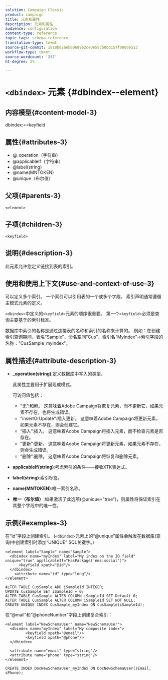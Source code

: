 ```yaml
---
solution: Campaign Classic
product: campaign
title: 元素和属性
description: 元素和属性
audience: configuration
content-type: reference
topic-tags: schema-reference
translation-type: tm+mt
source-git-commit: 1818bd2aeb60689b2ce0e59cb0bd157f000de513
workflow-type: tm+mt
source-wordcount: '337'
ht-degree: 2%

---
```



# `<dbindex>` 元素  {#dbindex--element}

## 内容模型{#content-model-3}

dbindex:==keyfield

## 属性{#attributes-3}

* @_operation（字符串）
* @applicableIf（字符串）
* @label(string)
* @name(MNTOKEN)
* @unique（布尔值）

## 父项{#parents-3}

`<element>`

## 子项{#children-3}

`<keyfield>`

## 说明{#description-3}

此元素允许您定义链接到表的索引。

## 使用和使用上下文{#use-and-context-of-use-3}

可以定义多个索引。 一个索引可以引用表的一个或多个字段。 索引声明通常遵循主模式元素的定义。

`<dbindex>`中定义的`<keyfield>`元素的顺序很重要。 第一个`<keyfield>`必须是查询主要基于的索引标准。

数据库中索引的名称是通过连接表的名称和索引的名称来计算的。 例如：在创建索引查询期间，表名“Sample”、命名空间“Cus”、索引名“MyIndex”->索引字段的名称：&quot;CusSample_myIndex&quot;。

## 属性描述{#attribute-description-3}

* **_operation(string)**:定义数据库中写入的类型。

   此属性主要用于扩展现成模式。

   可访问值包括：

   * “无”:和解。 这意味着Adobe Campaign将恢复元素，而不更新它，如果元素不存在，也将生成错误。
   * &quot;insertOrUpdate&quot;:插入更新。 这意味着Adobe Campaign将更新元素，如果元素不存在，则会创建它。
   * “插入”:插入。 这意味着Adobe Campaign将插入元素，而不检查元素是否存在。
   * “更新”:更新。 这意味着Adobe Campaign将更新元素，如果元素不存在，则会生成错误。
   * “删除”:删除。 这意味着Adobe Campaign将恢复和删除元素。

* **applicableIf(string)**:考虑索引的条件——接收XTK表达式。
* **label(string)**:索引标签。
* **name(MNTOKEN)**:唯一索引名称。
* **唯一（布尔值）**:如果激活了此选项(@unique=&quot;true&quot;)，则属性将保证索引在其整个字段中的唯一性。

## 示例{#examples-3}

在“id”字段上创建索引。 (`<dbindex>`元素上的“@unique”属性会触发在数据库(查询)中创建索引时添加“UNIQUE” SQL关键字。)

```
<element label="Sample" name="Sample">
  <dbindex name="myIndex" label="My index on the ID field" unique="true" applicableIf="HasPackage('nms:social')">
      <keyfield xpath="@id"/>
  </dbindex>
    <attribute name="id" type="long"/>
</element>          
```

```
ALTER TABLE CusSample ADD iSampleId INTEGER;
UPDATE CusSample SET iSampleId = 0;
ALTER TABLE CusSample ALTER COLUMN iSampleId SET Default 0;
ALTER TABLE CusSample ALTER COLUMN iSampleId SET NOT NULL; 
CREATE UNIQUE INDEX CusSample_myIndex ON CusSample(iSampleId);
```

在“@mail”和“@phoneNumber”字段上创建复合索引：

```
<element label="NewSchemaUser" name="NewSchemaUser">
  <dbindex name="myIndex" label="My composite index">
         <keyfield xpath="@email"/>
         <keyfield xpath="@phone"/>
  </dbindex>
  
  <attribute name="email" type="string"/>
  <attribute name="phone" type="string"/>
</element>      
```

```
CREATE INDEX DocNewSchemaUser_myIndex ON DocNewSchemaUser(sEmail, sPhone);
```

